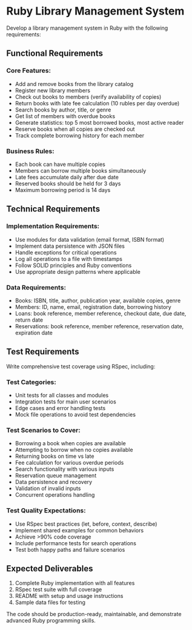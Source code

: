 # Ruby Library Management System

Develop a library management system in Ruby with the following requirements:

## Functional Requirements

### Core Features:
- Add and remove books from the library catalog
- Register new library members
- Check out books to members (verify availability of copies)
- Return books with late fee calculation (10 rubles per day overdue)
- Search books by author, title, or genre
- Get list of members with overdue books
- Generate statistics: top 5 most borrowed books, most active reader
- Reserve books when all copies are checked out
- Track complete borrowing history for each member

### Business Rules:
- Each book can have multiple copies
- Members can borrow multiple books simultaneously
- Late fees accumulate daily after due date
- Reserved books should be held for 3 days
- Maximum borrowing period is 14 days

## Technical Requirements

### Implementation Requirements:
- Use modules for data validation (email format, ISBN format)
- Implement data persistence with JSON files
- Handle exceptions for critical operations
- Log all operations to a file with timestamps
- Follow SOLID principles and Ruby conventions
- Use appropriate design patterns where applicable

### Data Requirements:
- Books: ISBN, title, author, publication year, available copies, genre
- Members: ID, name, email, registration date, borrowing history
- Loans: book reference, member reference, checkout date, due date, return date
- Reservations: book reference, member reference, reservation date, expiration date

## Test Requirements

Write comprehensive test coverage using RSpec, including:

### Test Categories:
- Unit tests for all classes and modules
- Integration tests for main user scenarios
- Edge cases and error handling tests
- Mock file operations to avoid test dependencies

### Test Scenarios to Cover:
- Borrowing a book when copies are available
- Attempting to borrow when no copies available
- Returning books on time vs late
- Fee calculation for various overdue periods
- Search functionality with various inputs
- Reservation queue management
- Data persistence and recovery
- Validation of invalid inputs
- Concurrent operations handling

### Test Quality Expectations:
- Use RSpec best practices (let, before, context, describe)
- Implement shared examples for common behaviors
- Achieve >90% code coverage
- Include performance tests for search operations
- Test both happy paths and failure scenarios

## Expected Deliverables

1. Complete Ruby implementation with all features
2. RSpec test suite with full coverage
3. README with setup and usage instructions
4. Sample data files for testing

The code should be production-ready, maintainable, and demonstrate advanced Ruby programming skills.